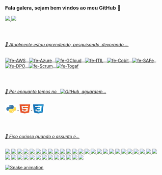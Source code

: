 ### Fala galera, sejam bem vindos ao meu GitHub 👋

 <div>
  <a href="https://github.com/Fernando-SSilva">
  <img height="180em" src="https://github-readme-stats.vercel.app/api?username=Fernando-SSilva&show_icons=true&theme=maroongold&include_all_commits=true&count_private=true"/>
  <img height="180em" src="https://github-readme-stats.vercel.app/api/top-langs/?username=Fernando-SSilva&layout=compact&langs_count=7&theme=maroongold"/>
</div>
 
 ##
<div style="display: inline_block"><br>  
 <h6>🌱 Atualmente estou aprendendo, pesquisando, devorando ...</h6>
   <img align="center" alt="fe-AWS" height="50" width="65" src="https://mk0futurumreseabr7pm.kinstacdn.com/wp-content/uploads/2020/01/aws-logo.png">
     &nbsp
   <img align="center" alt="fe-Azure" height="30" width="60" src="http://tahtec.com.br/wp-content/uploads/2019/07/windows-azure-logo-png-18.png">
     &nbsp
   <img align="center" alt="fe-GCloud" height="27" width="40" src="https://www.pinclipart.com/picdir/big/76-766456_google-cloud-google-cloud-logo-svg-clipart.png">
     &nbsp
   <img align="center" alt="fe-ITIL" height="35" width="85" src="https://blog.geekhunter.com.br/wp-content/uploads/2019/04/logo-itil-1.png">
     &nbsp
   <img align="center" alt="fe-Cobit" height="30" width="60" src="https://images.squarespace-cdn.com/content/v1/5db8294a364ff063a6c831b7/1622815429952-J7DHSPJ2O8UJ8ZFSSU8O/COBIT_logo_FINAL+%281%29.png">
     &nbsp
   <img img align="center" alt="fe-SAFe" height="35" width="35" src="https://kandra.pro/wp-content/uploads/2020/06/SAFe-logo-600x600.png">
     &nbsp
   <img align="center" alt="fe-DPO" height="28" width="28" src="https://secureservercdn.net/50.62.194.59/gm7.23f.myftpupload.com/wp-content/uploads/2020/01/dpo-icon-3.png">
     &nbsp
   <img align="center" alt="fe-Scrum" height="28" width="75" src="https://png2.cleanpng.com/sh/3efbcdc78b868b03ace79adfe8cff650/L0KzQYm3V8E6N5d2e5H0aYP2gLBuTfxwb5Cyi9V7dX2wcsPojvQufKNmfNd2YYLuPbF5h710a6N6hZ92YYP3dcO0VfI2OGo6ftg9Zki0RIm1V8E0OGU4T6k6NUO1QIGAWcM2O2M6T5D5bne=/kisspng-logo-scrum-brand-trademark-org-scrum-master-5b5095ff4f8148.7130437715320079353257.png">
     &nbsp
   <img align="center" alt="fe-Togaf" height="25" width="75" src="https://i1.wp.com/insights.thirdrepublic.com/wp-content/uploads/2018/09/togaf-enterprise-architecture.png?fit=827%2C179&amp;ssl=1">
</div>
  
 ##
<div style="display: inline_block"><br>  
  <h6>👯 Por enquanto temos no &nbsp <a href="https://github.com/Fernando-SSilva"</a> <img alt="GitHub" height="60" width="60" src="https://lh4.googleusercontent.com/proxy/o8tC-rYyCreH3x9qGladWSPPnGAniZBsRyRwcQ3N0lzp67DS4HdwEt2L6poAQJ0v3wu8j7O94brJohsAu3EpE1NSt3W5=s0-d">, aguardem...</h6> 
   <img align="center" alt="fe-Python" height="30" width="40" src="https://raw.githubusercontent.com/devicons/devicon/master/icons/python/python-original.svg">
   <img align="center" alt="fe-HTML" height="30" width="40" src="https://raw.githubusercontent.com/devicons/devicon/master/icons/html5/html5-original.svg">
   <img align="center" alt="fe-CSS" height="30" width="40" src="https://raw.githubusercontent.com/devicons/devicon/master/icons/css3/css3-original.svg">
</div>
  
 ##
<div style="display: inline_block"><br>
  <h6>🤔 Fico curioso quando o assunto é...</h6> 
   
   <img src="https://img.shields.io/badge/AWS-232F3E?style=for-the-badge&logo=amazon-aws&logoColor=white">
   <img src="https://img.shields.io/badge/Google-4285F4?style=for-the-badge&logo=google-cloud&logoColor=white">
   <img src="https://img.shields.io/badge/Azure-0089D6?style=for-the-badge&logo=microsoft-azure&logoColor=white">
   <img src="https://img.shields.io/badge/SaaS-430098?style=for-the-badge&logo=google-cloud&logoColor=white">
   <img src="https://img.shields.io/badge/PaaS-ED8B00?style=for-the-badge&logo=google-cloud&logoColor=white">
   <img src="https://img.shields.io/badge/IaaS-CC6699?style=for-the-badge&logo=google-cloud&logoColor=white">
   
   <img src="https://img.shields.io/badge/Linux-100000?style=for-the-badge&logo=linux&logoColor=white">
   <img src="https://img.shields.io/badge/Windows-0078D6?style=for-the-badge&logo=windows&logoColor=white">
   <img src="https://img.shields.io/badge/MacOS-CC6699?style=for-the-badge&logo=macos&logoColor=white">
   <img src="https://img.shields.io/badge/Android-1ED760?&style=for-the-badge&logo=android&logoColor=white">
   <img src="https://img.shields.io/badge/HarmonyOS-F16061?style=for-the-badge&logo=huawei&logoColor=white">
   <img src="https://img.shields.io/badge/iOS-D83B01?style=for-the-badge&logo=apple&logoColor=white">
 
   <img src="https://img.shields.io/badge/blockchain-666666?style=for-the-badge&logo=blockchain&logoColor=white">
   <img src="https://img.shields.io/badge/Bitcoin-000000?style=for-the-badge&logo=bitcoin&logoColor=white">
   <img src="https://img.shields.io/badge/Ethereum-666666?style=for-the-badge&logo=ethereum&logoColor=white">
 
   <img src="https://img.shields.io/badge/Python-14354C?style=for-the-badge&logo=python&logoColor=white">
   <img src="https://img.shields.io/badge/HTML-E34F26?style=for-the-badge&logo=html5&logoColor=white">
   <img src="https://img.shields.io/badge/CSS-1572B6?style=for-the-badge&logo=css3&logoColor=white">
   <img src="https://img.shields.io/badge/JavaScript-F7DF1E?style=for-the-badge&logo=javascript&logoColor=black">
   <img src="https://img.shields.io/badge/Markdown-000000?style=for-the-badge&logo=markdown&logoColor=white">
   <img src="https://img.shields.io/badge/Perl-39457E?style=for-the-badge&logo=perl&logoColor=white">
   <img src="https://img.shields.io/badge/TypeScript-007ACC?style=for-the-badge&logo=typescript&logoColor=white">
   <img src="https://img.shields.io/badge/Angular-DD0031?style=for-the-badge&logo=angular&logoColor=white">
   <img src="https://img.shields.io/badge/React-20232A?style=for-the-badge&logo=react&logoColor=61DAFB">
   <img src="https://img.shields.io/badge/Java-E50914?style=for-the-badge&logo=java&logoColor=white">
   <img src="https://img.shields.io/badge/MongoDB-4EA94B?style=for-the-badge&logo=mongodb&logoColor=white">
   <img src="https://img.shields.io/badge/Go-00ADD8?style=for-the-badge&logo=go&logoColor=white">
   <img src="https://img.shields.io/badge/R-276DC3?style=for-the-badge&logo=r&logoColor=white">
   <img src="https://img.shields.io/badge/Kotlin-0095D5?&style=for-the-badge&logo=kotlin&logoColor=white">
   <img src="https://img.shields.io/badge/Flutter-02569B?style=for-the-badge&logo=flutter&logoColor=white">
   <img src="https://img.shields.io/badge/Django-092E20?style=for-the-badge&logo=django&logoColor=white">
   <img src="https://img.shields.io/badge/C%2B%2B-00599C?style=for-the-badge&logo=c%2B%2B&logoColor=white">
   <img src="https://img.shields.io/badge/PHP-777BB4?style=for-the-badge&logo=php&logoColor=white">
   <img src="https://img.shields.io/badge/C%23-5C2D91?style=for-the-badge&logo=c-sharp&logoColor=white">
   <img src="https://img.shields.io/badge/Ruby-CC342D?style=for-the-badge&logo=ruby&logoColor=white">
 
   <img src="https://img.shields.io/badge/MySQL-00000F?style=for-the-badge&logo=mysql&logoColor=white">
   <img src="https://img.shields.io/badge/PostgreSQL-316192?style=for-the-badge&logo=postgresql&logoColor=white">
   <img src="https://img.shields.io/badge/SAP-0FAAFF?style=for-the-badge&logo=sap&logoColor=white">
   
 
  ![Snake animation](https://github.com/Fernando-SSilva/rafaballerini/blob/output/github-contribution-grid-snake.svg)
 
</div>


<!--
- 🔭 Atualmente estou trabalhando em ...
- 🌱 Atualmente estou aprendendo...
- 👯 Estou procurando colaborar em ...
- 🤔 Estou procurando ajuda com ...
- 💬 Pergunte-me sobre ...
- 📫 Como entrar em contato comigo: ...
- 😄 Pronomes: ...
- ⚡ Curiosidade: ...
-->
